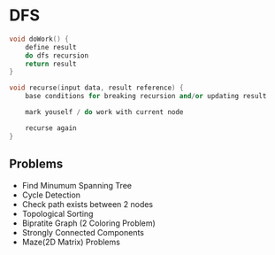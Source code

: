 # DFS

```cpp
void doWork() {
    define result
    do dfs recursion
    return result
}

void recurse(input data, result reference) {
    base conditions for breaking recursion and/or updating result

    mark youself / do work with current node

    recurse again
}
```

## Problems

- Find Minumum Spanning Tree
- Cycle Detection
- Check path exists between 2 nodes
- Topological Sorting
- Bipratite Graph (2 Coloring Problem)
- Strongly Connected Components
- Maze(2D Matrix) Problems
